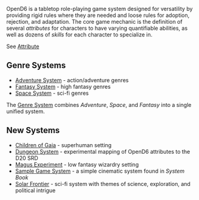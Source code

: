 OpenD6 is a tabletop role-playing game system designed for versatility by providing rigid rules where they are needed and loose rules for adoption, rejection, and adaptation. The core game mechanic is the definition of several _attributes_ for characters to have varying quantifiable abilities, as well as dozens of _skills_ for each character to specialize in.

See [Attribute](Attribute.md)

Genre Systems
-------------

- [Adventure System](AdventureSystem.md) - action/adventure genres
- [Fantasy System](FantasySystem.md) - high fantasy genres
- [Space System](SpaceSystem.md) - sci-fi genres

The [Genre System](GenreSystem.md) combines _Adventure_, _Space_, and _Fantasy_ into a single unified system.

New Systems
-----------

- [Children of Gaia](GaiaSystem.md) - superhuman setting
- [Dungeon System](DungeonSystem.md) - experimental mapping of OpenD6 attributes to the D20 SRD
- [Magus Experiment](MagusSystem.md) - low fantasy wizardry setting
- [Sample Game System](SimpleSystem.md) - a simple cinematic system found in _System Book_
- [Solar Frontier](SolarSystem.md) - sci-fi system with themes of science, exploration, and political intrigue
